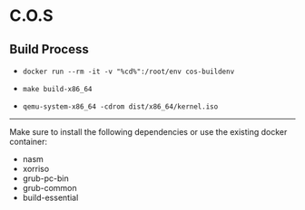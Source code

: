 # C.O.S
## Build Process
- `docker run --rm -it -v "%cd%":/root/env cos-buildenv`

- `make build-x86_64`

- `qemu-system-x86_64 -cdrom dist/x86_64/kernel.iso`

-----------------------------------------
Make sure to install the following dependencies or use the existing docker container:
- nasm
- xorriso
- grub-pc-bin
- grub-common
- build-essential

